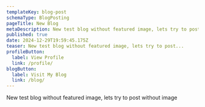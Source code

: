 ```yaml
---
templateKey: blog-post
schemaType: BlogPosting
pageTitle: New Blog
metaDescription: New test blog without featured image, lets try to post without image
published: true
date: 2024-12-29T19:59:45.175Z
teaser: New test blog without featured image, lets try to post...
profileButton:
  label: View Profile
  link: /profile/
blogButton:
  label: Visit My Blog
  link: /blog/
---
```

New test blog without featured image, lets try to post without image